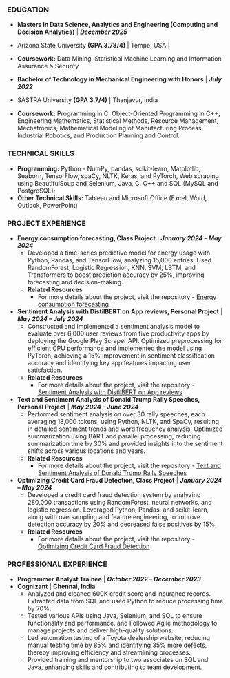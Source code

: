 ### EDUCATION
-  **Masters in Data Science, Analytics and Engineering (Computing and Decision Analytics)** | **_December 2025_**                                                                            
  -  Arizona State University **(GPA 3.78/4)** | Tempe, USA |
  - **Coursework:** Data Mining, Statistical Machine Learning and Information Assurance & Security                                                                                          

-  **Bachelor of Technology in Mechanical Engineering with Honors** | **_July 2022_**                	                       	                          
  - SASTRA University **(GPA 3.7/4)** | Thanjavur, India                                              
  - **Coursework:** Programming in C, Object-Oriented Programming in C++, Engineering Mathematics, Statistical Methods, Resource Management, Mechatronics, Mathematical Modeling of Manufacturing 
    Process, Industrial Robotics, and Production Planning and Control.

### TECHNICAL SKILLS
- **Programming:** Python - NumPy, pandas, scikit-learn, Matplotlib, Seaborn, TensorFlow, spaCy, NLTK, Keras, and PyTorch, Web scraping using BeautifulSoup and Selenium, Java, C, C++ and SQL (MySQL and PostgreSQL);  
- **Other Technical Skills:** Tableau and Microsoft Office (Excel, Word, Outlook, PowerPoint)



### PROJECT EXPERIENCE
- **Energy consumption forecasting, Class Project** | **_January 2024 – May 2024_**
  - Developed a time-series predictive model for energy usage with Python, Pandas, and TensorFlow, analyzing 15,000 entries. Used RandomForest, Logistic Regression, KNN, SVM, LSTM, and Transformers to boost prediction accuracy by 25%, improving forecasting and decision-making.
  - **Related Resources**
      - For more details about the project, visit the repository - [Energy consumption forecasting](https://github.com/KarthikMahalingam8881/Energy-consumption-forecasting)
- **Sentiment Analysis with DistilBERT on App reviews, Personal Project** | **_May 2024 – July 2024_**					          
  - Constructed and implemented a sentiment analysis model to evaluate over 6,000 user reviews from five productivity apps by deploying the Google Play Scraper API. Optimized preprocessing for efficient CPU performance and implemented the model using PyTorch, achieving a 15% improvement in sentiment classification accuracy and identifying key app features impacting user satisfaction.
  - **Related Resources**
    - For more details about the project, visit the repository - [Sentiment Analysis with DistilBERT on App reviews](https://github.com/KarthikMahalingam8881/Sentiment-Analysis-of-App-Reviews-using-DistilBERT-)
- **Text and Sentiment Analysis of Donald Trump Rally Speeches, Personal Project** | **_May 2024 – June 2024_**		         
  - Performed sentiment analysis on over 30 rally speeches, each averaging 18,000 tokens, using Python, NLTK, and SpaCy, resulting in detailed sentiment trends and word frequency analysis. Optimized summarization using BART and parallel processing, reducing summarization time by 30% and provided insights into the sentiment shifts across various locations and years.
  - **Related Resources**
    - For more details about the project, visit the repository - [Text and Sentiment Analysis of Donald Trump Rally Speeches](https://github.com/KarthikMahalingam8881/Donald-Trump-Text-and-Sentiment-Analysis)
- **Optimizing Credit Card Fraud Detection, Class Project** | **_January 2024 – May 2024_**					    
  - Developed a credit card fraud detection system by analyzing 280,000 transactions using RandomForest, neural networks, and logistic regression. Leveraged Python, Pandas, and scikit-learn, along with oversampling and feature engineering, to improve detection accuracy by 20% and decreased false positives by 15%.
  - **Related Resources**
    - For more details about the project, visit the repository - [Optimizing Credit Card Fraud Detection](https://github.com/KarthikMahalingam8881/Credit-Card-Fraud-Detection)
 
### PROFESSIONAL EXPERIENCE
- **Programmer Analyst Trainee** | **_October 2022 – December 2023_**
- **Cognizant**  |  **Chennai, India**                              
  - Analyzed and cleaned 600K credit score and insurance records. Extracted data from SQL and used Python to reduce processing time by 70%.
  - Tested various APIs using Java, Selenium, and SQL to ensure functionality and performance. and Followed Agile methodology to manage projects and deliver high-quality solutions.
  - Led automation testing of a Toyota dealership website, reducing manual testing time by 85% and identifying 35% more defects, thereby improving efficiency and streamlining processes.
  - Provided training and mentorship to two associates on SQL and Java, enhancing skills and contributing to team development.


